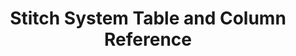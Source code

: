 ---
# -------------------------- #
#          PAGE INFO         #
# -------------------------- #

title: Stitch System Table and Column Reference
permalink: /replication/loading/system-tables-columns
redirect_from: /data-structure/system-tables-and-columns
keywords: sdc, _sdc, system columns, system tables
summary: "When data is loaded into your destination, Stitch will create some additional columns and tables. Learn about these system columns and tables and how Stitch uses them."

key: "system-tables-and-columns"
type: "system"

layout: general
toc: true
weight: 1

level: "guide"


# -------------------------- #
#         GUIDE INTRO        #
# -------------------------- #

intro: |
  {% include misc/data-files.html %}

  When data is loaded into your destination, Stitch will create some additional columns and tables. These columns and tables are used not only in the replication process, but to provide additional insight and transparency about your data as it moves through Stitch.
  
  In this guide, we'll cover:

  {% for section in page.sections %}
  - [{{ section.summary }}](#{{ section.anchor }})
  {% endfor %}


# -------------------------- #
#      CONTENT SECTIONS      #
# -------------------------- #

sections:
  - title: "System columns"
    anchor: "system-columns"
    summary: "The system columns Stitch creates in destination tables"
    content: |
      When Stitch loads data into a destination table, two types of columns will be created: The columns you set to replicate, and Stitch system columns. Stitch system columns are prepended with `{{ system-column.prefix }}`.

      These columns contain metadata about records as they move through Stitch's replication process, such as when they were extracted from the source or batched for loading.

      The system columns Stitch adds to a table depend on table and integration type. System columns can fall into one of the following categories:

      {% assign sdc-categories = site.data.stitch.sdc-columns.categories %}

      {% for category in sdc-categories %}
      - [{{ category.display-name }}](#{{ category.name | append:"-system-columns" }})
      {% endfor %}

      **Note**: Removing or blocking access to system columns will cause replication issues. Stitch relies on these columns to correctly replicate and load your data.

      {% for category in sdc-categories %}
      ### {{ category.display-name }} {#{{ category.name | append:"-system-columns" }}}

      {{ category.description | flatify }}

      {% assign attribute-list=site.data.stitch.sdc-columns[category.name] %}

      {% include stitch/stitch-system-table.html attribute-list=attribute-list %}
      {% endfor %}

  - title: "System tables"
    anchor: "system-tables"
    summary: "The system tables Stitch creates in integration schemas"
    content: |
      In addition to the `{{ system-column.prefix }}` columns, Stitch will create the following system tables in your destination:

      <table class="attribute-list">
      <tr>
      <td class="attribute-name">
      <strong>Table name</strong>
      </td>
      <td>
      <strong>Description</strong>
      </td>
      </tr>
      {% for table in stitch.system-tables.all-tables %}
      <tr>
      <td class="attribute-name">
      <strong>{{ stitch.system-tables[table.name]name }}</strong>
      </td>
      <td>
      {{ stitch.system-tables[table.name]description | flatify | markdownify }}

      Refer to the <a href="{{ stitch.system-tables[table.name]documentation | flatify }}"><code>{{ stitch.system-tables[table.name]name }}</code></a> documentation for more info and column descriptions.
      </td>
      </tr>
      {% endfor %}
      </table>
---